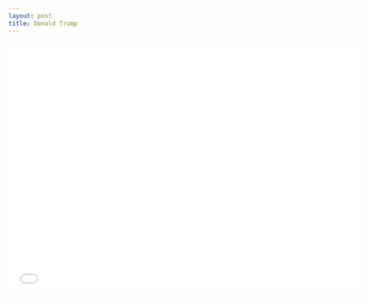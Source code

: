 ```yaml
---
layout: post
title: Donald Trump
---
```




<iframe src="//datawrapper.dwcdn.net/YjfUC/1/" frameborder="0" allowtransparency="true" allowfullscreen="allowfullscreen" webkitallowfullscreen="webkitallowfullscreen" mozallowfullscreen="mozallowfullscreen" oallowfullscreen="oallowfullscreen" msallowfullscreen="msallowfullscreen" width="700" height="500"></iframe>
